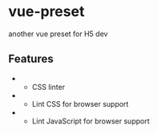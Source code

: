 # vue-preset

another vue preset for H5 dev

## Features

* + CSS linter
* + Lint CSS for browser support
* + Lint JavaScript for browser support
